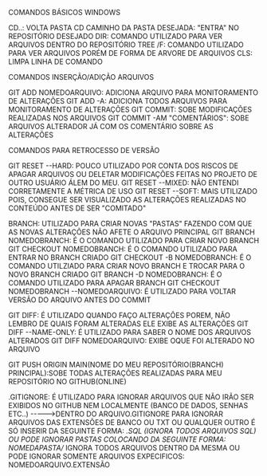COMANDOS BÁSICOS WINDOWS 

CD..: VOLTA PASTA
CD CAMINHO DA PASTA DESEJADA: "ENTRA" NO REPOSITÓRIO DESEJADO
DIR: COMANDO UTILIZADO PARA VER ARQUIVOS DENTRO DO REPOSITÓRIO
TREE /F: COMANDO UTILIZADO PARA VER ARQUIVOS PORÉM DE FORMA DE ARVORE DE ARQUIVOS
CLS: LIMPA LINHA DE COMANDO 

COMANDOS INSERÇÃO/ADIÇÃO ARQUIVOS

GIT ADD NOMEDOARQUIVO: ADICIONA ARQUIVO PARA MONITORAMENTO DE ALTERAÇÕES
GIT ADD -A: ADICIONA TODOS ARQUIVOS PARA MONITORAMENTO DE ALTERAÇÕES
GIT COMMIT: SOBE MODIFICAÇÕES REALIZADAS NOS ARQUIVOS
GIT COMMIT -AM "COMENTÁRIOS": SOBE ARQUIVOS ALTERADOR JÁ COM OS COMENTÁRIO SOBRE AS ALTERAÇÕES

COMANDOS PARA RETROCESSO DE VERSÃO

GIT RESET --HARD: POUCO UTILIZADO POR CONTA DOS RISCOS DE APAGAR ARQUIVOS OU DELETAR MODIFICAÇÕES FEITAS NO PROJETO DE OUTRO USUÁRIO ÁLEM DO MEU.
GIT RESET --MIXED: NÃO ENTENDI CORRETAMENTE A MÉTRICA DE USO
GIT RESET --SOFT: MAIS UTILIZADO POIS, CONSEGUE SER VISUALIZADO AS ALTERAÇÕES REALIZADAS NO CONTEÚDO ANTES DE SER "COMITADO"

BRANCH: UTILIZADO PARA CRIAR NOVAS "PASTAS" FAZENDO COM QUE AS NOVAS ALTERAÇÕES NÃO AFETE O ARQUIVO PRINCIPAL
GIT BRANCH NOMEDOBRANCH: É O COMANDO UTILIZADO PARA CRIAR NOVO BRANCH
GIT CHECKOUT NOMEDOBRANCH: É O COMANDO UTILIZADO PARA ENTRAR NO BRANCH CRIADO
GIT CHECKOUT -B NOMEDOBRANCH: É O COMANDO UTILZIADO PARA CRIAR NOVO BRANCH E TROCAR PARA O NOVO BRANCH CRIADO
GIT BRANCH -D NOMEDOBRANCH: É O COMANDO UTILIZADO PARA APAGAR BRANCH
GIT CHECKOUT NOMEDOBRANCH --NOMEDOARQUIVO: É UTILIZADO PARA VOLTAR VERSÃO DO ARQUIVO ANTES DO COMMIT

GIT DIFF: É UTILIZADO QUANDO FAÇO ALTERAÇÕES POREM, NÃO LEMBRO DE QUAIS FORAM ALTERADAS ELE EXIBE AS ALTERAÇÕES
GIT DIFF --NAME-ONLY: É UTILIZADO PARA SABER O NOME DOS ARQUIVOS ALTERADOS
GIT DIFF NOMEDOARQUIVO: EXIBE OQUE FOI ALTERADO NO ARQUIVO

GIT PUSH ORIGIN MAIN(NOME DO MEU REPOSITÓRIO(BRANCH) PRINCIPAL):SOBE TODAS ALTERAÇÕES REALIZADAS PARA MEU REPOSITÓRIO NO GITHUB(ONLINE)

.GITIGNORE: É UTILIZADO PARA IGNORAR ARQUIVOS QUE NÃO IRÃO SER EXIBIDOS NO GITHUB NEM LOCALMENTE (BANCO DE DADOS, SENHAS ETC..)
----->DENTRO DO ARQUIVO.GITIGNORE PARA IGNORAR ARQUIVOS DAS EXTENSÕES DE BANCO OU TXT OU QUALQUER OUTRO É SÓ INSERIR DA SEGUINTE FORMA: *.SQL (IGNORA TODOS ARQUIVOS SQL) 
OU PODE IGNORAR PASTAS COLOCANDO DA SEGUINTE FORMA: NOMEDAPASTA/* IGNORA TODOS ARQUIVOS DENTRO DA MESMA
OU PODE IGNORAR SOMENTE ARQUIVOS EXPECIFICOS: NOMEDOARQUIVO.EXTENSÃO
 
